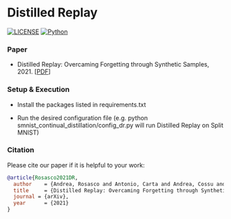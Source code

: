# Distilled Replay
[![LICENSE](https://img.shields.io/badge/license-MIT-green?style=flat-square)](https://github.com/andrew-r96/DistilledReplay/blob/main/LICENSE)
[![Python](https://img.shields.io/badge/python-3.8-blue.svg?style=flat-square)](https://www.python.org/) 

### Paper
- Distilled Replay: Overcaming Forgetting through Synthetic Samples, 2021. \[[PDF](https://arxiv.org/pdf/2103.15851.pdf)\]


### Setup & Execution
- Install the packages listed in requirements.txt

- Run the desired configuration file (e.g. python smnist_continual_distillation/config_dr.py will run Distilled Replay on Split MNIST)


### Citation

Please cite our paper if it is helpful to your work:

```bibtex
@article{Rosasco2021DR,
  author    = {Andrea, Rosasco and Antonio, Carta and Andrea, Cossu and Vincenzo, Lomonaco and Davide, Bacciu},
  title     = {Distilled Replay: Overcaming Forgetting through Synthetic Samples},
  journal = {arXiv},
  year      = {2021}
}
```

